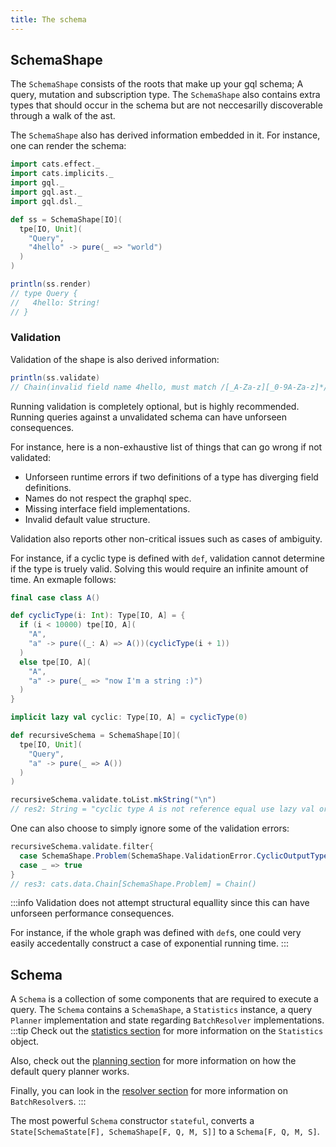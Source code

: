```yaml
---
title: The schema
---
```

## SchemaShape
The `SchemaShape` consists of the roots that make up your gql schema; A query, mutation and subscription type.
The `SchemaShape` also contains extra types that should occur in the schema but are not neccesarilly discoverable through a walk of the ast.

The `SchemaShape` also has derived information embedded in it.
For instance, one can render the schema:
```scala
import cats.effect._
import cats.implicits._
import gql._
import gql.ast._
import gql.dsl._

def ss = SchemaShape[IO](
  tpe[IO, Unit](
    "Query",
    "4hello" -> pure(_ => "world")
  )
)

println(ss.render)
// type Query {
//   4hello: String!
// }
```

### Validation
Validation of the shape is also derived information:
```scala
println(ss.validate)
// Chain(invalid field name 4hello, must match /[_A-Za-z][_0-9A-Za-z]*/ at (Query).4hello)
```
Running validation is completely optional, but is highly recommended.
Running queries against a unvalidated schema can have unforseen consequences.

For instance, here is a non-exhaustive list of things that can go wrong if not validated:
 - Unforseen runtime errors if two definitions of a type has diverging field definitions.
 - Names do not respect the graphql spec.
 - Missing interface field implementations.
 - Invalid default value structure.

Validation also reports other non-critical issues such as cases of ambiguity.

For instance, if a cyclic type is defined with `def`, validation cannot determine if the type is truely valid.
Solving this would require an infinite amount of time.
An exmaple follows:
```scala
final case class A()

def cyclicType(i: Int): Type[IO, A] = {
  if (i < 10000) tpe[IO, A](
    "A",
    "a" -> pure((_: A) => A())(cyclicType(i + 1))
  )
  else tpe[IO, A](
    "A",
    "a" -> pure(_ => "now I'm a string :)")
  )
}

implicit lazy val cyclic: Type[IO, A] = cyclicType(0)

def recursiveSchema = SchemaShape[IO](
  tpe[IO, Unit](
    "Query",
    "a" -> pure(_ => A())
  )
)

recursiveSchema.validate.toList.mkString("\n")
// res2: String = "cyclic type A is not reference equal use lazy val or `cats.Eval` to declare this type at (Query).a(A).a(A)"
```
One can also choose to simply ignore some of the validation errors:
```scala
recursiveSchema.validate.filter{
  case SchemaShape.Problem(SchemaShape.ValidationError.CyclicOutputType("A"), _) => false
  case _ => true
}
// res3: cats.data.Chain[SchemaShape.Problem] = Chain()
```
:::info
Validation does not attempt structural equallity since this can have unforseen performance consequences.

For instance, if the whole graph was defined with `def`s, one could very easily accedentally construct a case of exponential running time.
:::

## Schema
A `Schema` is a collection of some components that are required to execute a query.
The `Schema` contains a `SchemaShape`, a `Statistics` instance, a query `Planner` implementation and state regarding `BatchResolver` implementations.
:::tip
Check out the [statistics section](../execution/statistics) for more information on the `Statistics` object.

Also, check out the [planning section](../execution/planning) for more information on how the default query planner works.

Finally, you can look in the [resolver section](./resolvers) for more information on `BatchResolver`s.
:::

The most powerful `Schema` constructor `stateful`, converts a `State[SchemaState[F], SchemaShape[F, Q, M, S]]` to a `Schema[F, Q, M, S]`.
